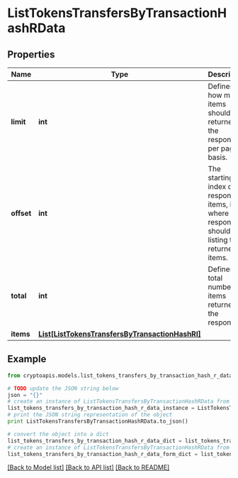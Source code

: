 # ListTokensTransfersByTransactionHashRData


## Properties
Name | Type | Description | Notes
------------ | ------------- | ------------- | -------------
**limit** | **int** | Defines how many items should be returned in the response per page basis. | 
**offset** | **int** | The starting index of the response items, i.e. where the response should start listing the returned items. | 
**total** | **int** | Defines the total number of items returned in the response. | 
**items** | [**List[ListTokensTransfersByTransactionHashRI]**](ListTokensTransfersByTransactionHashRI.md) |  | 

## Example

```python
from cryptoapis.models.list_tokens_transfers_by_transaction_hash_r_data import ListTokensTransfersByTransactionHashRData

# TODO update the JSON string below
json = "{}"
# create an instance of ListTokensTransfersByTransactionHashRData from a JSON string
list_tokens_transfers_by_transaction_hash_r_data_instance = ListTokensTransfersByTransactionHashRData.from_json(json)
# print the JSON string representation of the object
print ListTokensTransfersByTransactionHashRData.to_json()

# convert the object into a dict
list_tokens_transfers_by_transaction_hash_r_data_dict = list_tokens_transfers_by_transaction_hash_r_data_instance.to_dict()
# create an instance of ListTokensTransfersByTransactionHashRData from a dict
list_tokens_transfers_by_transaction_hash_r_data_form_dict = list_tokens_transfers_by_transaction_hash_r_data.from_dict(list_tokens_transfers_by_transaction_hash_r_data_dict)
```
[[Back to Model list]](../README.md#documentation-for-models) [[Back to API list]](../README.md#documentation-for-api-endpoints) [[Back to README]](../README.md)


